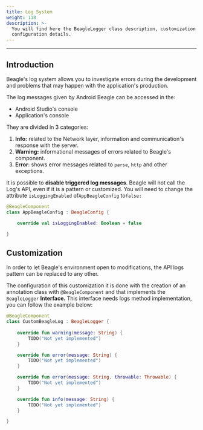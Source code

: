 ```yaml
---
title: Log System
weight: 118
description: >-
  You will find here the BeagleLogger class description, customization and
  configuration details.
---
```


---

## Introduction

Beagle's log system allows you to investigate errors during the development and problems that may happen with the application's production. 

The log messages given by Android Beagle can be accessed in the:

* Android Studio's console
* Application's console 

They are divided in 3 categories: 

1. **Info:** related to the Network layer, information and communication's response with the server. 
2. **Warning:** informational messages of errors related to Beagle's component. 
3. **Error**: shows error messages related to  `parse`, `http` and other exceptions.

It is possible to **disable triggered log messages**. Beagle will not call the Log's API, even if it is a pattern or customized. You will need to change the attribute `isLoggingEnabled` of`AppBeagleConfig` to`false:`


```kotlin
@BeagleComponent
class AppBeagleConfig : BeagleConfig {

    override val isLoggingEnabled: Boolean = false

}
```


## Customization

In order to let Beagle's environment open to modifications, the API logs pattern can be replaced to any other.

The configuration of this customization it is done with the creation of an annotation class with `@BeagleComponent` and that implements the `BeagleLogger` **Interface.** This interface needs logs method implementation, you can follow the example below: 

```kotlin
@BeagleComponent
class CustomBeagleLog : BeagleLogger {
    
    override fun warning(message: String) {
        TODO("Not yet implemented")
    }

    override fun error(message: String) {
        TODO("Not yet implemented")
    }

    override fun error(message: String, throwable: Throwable) {
        TODO("Not yet implemented")
    }

    override fun info(message: String) {
        TODO("Not yet implemented")
    }

}
```
